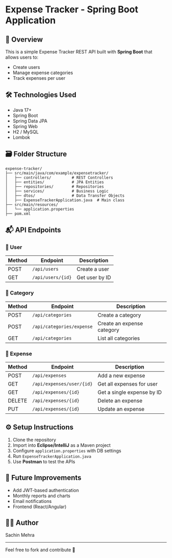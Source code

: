 # Expense Tracker - Spring Boot Application

## 📌 Overview
This is a simple Expense Tracker REST API built with **Spring Boot** that allows users to:
- Create users
- Manage expense categories
- Track expenses per user

## 🛠 Technologies Used
- Java 17+
- Spring Boot
- Spring Data JPA
- Spring Web
- H2 / MySQL
- Lombok

## 🗃 Folder Structure
```
expense-tracker/
├── src/main/java/com/example/expensetracker/
│   ├── controllers/         # REST Controllers
│   ├── entities/            # JPA Entities
│   ├── repositories/        # Repositories
│   ├── services/            # Business Logic
│   ├── dtos/                # Data Transfer Objects
│   ├── ExpenseTrackerApplication.java  # Main class
├── src/main/resources/
│   └── application.properties
├── pom.xml
```

## 📬 API Endpoints

### 👤 User
| Method | Endpoint          | Description       |
|--------|-------------------|-------------------|
| POST   | `/api/users`      | Create a user     |
| GET    | `/api/users/{id}` | Get user by ID    |

### 📂 Category
| Method | Endpoint                | Description                |
|--------|-------------------------|----------------------------|
| POST   | `/api/categories`       | Create a category          |
| POST   | `/api/categories/expense` | Create an expense category |
| GET    | `/api/categories`       | List all categories        |

### 💸 Expense
| Method | Endpoint                  | Description                |
|--------|---------------------------|----------------------------|
| POST   | `/api/expenses`           | Add a new expense          |
| GET    | `/api/expenses/user/{id}` | Get all expenses for user  |
| GET    | `/api/expenses/{id}`      | Get a single expense by ID |
| DELETE | `/api/expenses/{id}`      | Delete an expense          |
| PUT    | `/api/expenses/{id}`      | Update an expense          |

## ⚙️ Setup Instructions
1. Clone the repository
2. Import into **Eclipse/IntelliJ** as a Maven project
3. Configure `application.properties` with DB settings
4. Run `ExpenseTrackerApplication.java`
5. Use **Postman** to test the APIs

## 🔐 Future Improvements
- Add JWT-based authentication
- Monthly reports and charts
- Email notifications
- Frontend (React/Angular)

## 🧑‍💻 Author
Sachin Mehra

---
Feel free to fork and contribute 🤝

